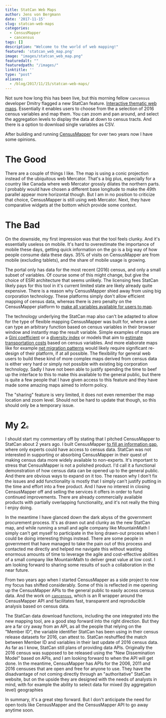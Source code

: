 ```yaml
---
title: StatCan Web Maps
author: Jens von Bergmann
date: '2017-11-15'
slug: statcan-web-maps
categories:
  - CensusMapper
  - cancensus
tags: []
description: "Welcome to the world of web mapping!"
featured: 'statcan_web_map.png'
image: "images/statcan_web_map.png"
featuredalt: ""
featuredpath: "/images/"
linktitle: ''
type: "post"
aliases:
  - /blog/2017/11/15/statcan-web-maps/
---
```




Not sure how long this has been live, but this morning fellow `cancensus` developer Dmitry flagged a new StatCan feature. [Interactive thematic web maps](http://www12.statcan.gc.ca/census-recensement/2016/dp-pd/dv-vd/cpdv-vdpr/index-eng.cfm). Essentially it enables users to choose from the a selection of 2016 census variables and map them. You can zoom and pan around, and select the aggregation levels to display the data at down to census tracts. And there is a option to download single variables as CSV.

After building and running [CensusMapper](https://censusmapper.ca) for over two years now I have some opinions.

# The Good
There are a couple of things I like. The map is using a conic projection instead of the ubiquitous web Mercator. That's a big plus, especially for a country like Canada where web Mercator grossly dilates the northern parts. I probably would have chosen a different base longitude to make the 49th parallel appear more horizontal though. But I am in no position to criticize that choice, CensusMapper is still using web Mercator. Next, they have comparative widgets at the bottom which provide some context.

# The Bad
On the downside, my first impression was that the tool feels clunky. And it's essentially useless on mobile. It's hard to overestimate the importance of mobile these days, getting quick information on the go is a big way of how people consume data these days. 35% of visits on CensusMapper are from mobile (excluding tablets), and the share of mobile usage is growing.

The portal only has data for the most recent (2016) census, and only a small subset of variables. Of course some of this might change, but give the choice of ESRI architecture that seems unlikely. The licensing fees StatCan likely pays for this tool in it's current limited state are likely already quite expensive. There is a reason why CensusMapper shied away from using big corporation technology. These platforms simply don't allow efficient mapping of census data, whereas there is zero penalty on the CensusMapper platform to [make all variables available for users to map](https://censusmapper.ca/maps/new).

The technology underlying the StatCan map also can't be adapted to allow for the type of flexible mapping CensusMapper was built for, where a user can type an arbitrary function based on census variables in their browser window and instantly map the result variable. Simple examples of maps are a [Gini coefficient](https://censusmapper.ca/maps/840) or a [diversity index](https://censusmapper.ca/maps/902) or models that aim to [estimate transportation costs](https://censusmapper.ca/maps/308) based on census variables. And more elaborate maps like for example [net migration patterns](https://censusmapper.ca/maps/731) would likely require significant re-design of their platform, if at all possible. The flexibility for general web users to build these kind of more complex maps derived from census data is either very hard or simply not possible with existing big corporation technology. Sadly I have not been able to justify spending the time to beef up the interface to this to make this available to the general public, but there is quite a few people that I have given access to this feature and they have made some amazing maps aimed to inform policy.

The "sharing" feature is very limited, it does not even remember the map location and zoom level. Should not be hard to update that though, so this should only be a temporary issue.


# My 2<span style="font-size:0.5em">c</span>
I should start my commentary off by stating that I pitched CensusMapper to StatCan about 2 years ago. I built CensusMapper [to fill an information gap](https://doodles.mountainmath.ca/blog/2015/09/28/census-mapper/), where only experts could have access to census data. StatCan was not interested in supporting or absorbing CensusMapper in their quest of making census data more widely available to non-experts. It's important to stress that CensusMapper is not a polished product. I'd call it a functional demonstration of how census data can be opened up to the general public. And there are obvious ways to expand on it too. The reason why I don't fix the issues and add functionality is mostly that I simply can't justify putting in the time and effort into a free product. And I have no interest in closing CensusMapper off and selling the services it offers in order to fund continued improvements. There are already commercially available products with partially overlapping functionality, and it's not really the thing I enjoy doing.

In the meantime I have glanced down the dark abyss of the government procurement process. It's as drawn out and clunky as the new StatCan map, and while running a small and agile company like MountainMath I simply can't get myself to participate in the long drawn-out process when I could be doing interesting things instead. There are some people in government that have managed to take the pain out of this process and contacted me directly and helped me navigate this without wasting enormous amounts of time to leverage the agile and cost-effective abilities of a small company like MountainMath to deliver great value at low cost. I am looking forward to sharing some results of such a collaboration in the near future.

From two years ago when I started CensusMapper as a side project to now my focus has shifted considerably. Some of this is reflected in me opening up the CensusMapper APIs to the general public to easily access census data. And the work on [`cancensus`](https://github.com/mountainMath/cancensus), which is an R wrapper around the CensusMapper API and facilitates fast, transparent and reproducible analysis based on census data.

The StatCan data download functions, including the one integrated into the new mapping tool, are a good step forward into the right direction. But they are a far cry away from an API, as all the people that relying on the "Member ID", the variable identifier StatCan has been using in their census release datasets for 2016, can attest to. StatCan reshuffled the match between Member ID and variables in their last update of 2016 census data. As far as I know, StatCan still plans of providing data APIs. Originally the 2016 census was supposed to be released using the "New Dissemination Model" based on APIs, and I am looking forward to when the API will get done. In the meantime, CensusMapper has APIs for the 2006, 2011 and 2016 censuses that are open and free for anyone to use. They have the disadvantage of not coming directly through an "authoritative" StatCan website, but on the upside they are designed with the needs of analysts in mind, with for example the ability to select data for mixed (by aggregation level) geographies

In summary, it's a great step forward. But I don't anticipate the need for open tools like CensusMapper and the CensusMapper API to go away anytime soon.
